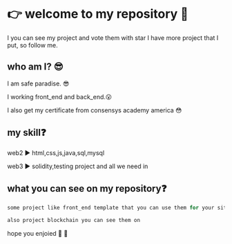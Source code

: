 # :point_right: welcome to my repository :wave:
I you can see my project and vote them with star
I have more project that I put, so follow me.

## who am I? :sunglasses:
I am safe paradise. :sunglasses:

I working front_end and back_end.:open_mouth:

I also get my certificate from consensys academy america :flushed:

## my skill:question:

web2 :arrow_forward: html,css,js,java,sql,mysql

web3 :arrow_forward: solidity,testing project and all we need in


## what you can see on my repository:question:
```python
some project like front_end template that you can use them for your site 

also project blockchain you can see them on
```

hope you enjoied :rose: :hibiscus:


